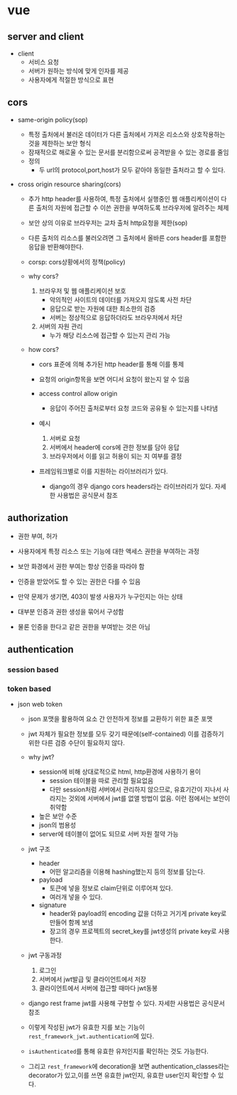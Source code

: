 

# vue

## server and client

- client
  - 서비스 요청
  - 서버가 원하는 방식에 맞게 인자를 제공
  - 사용자에게 적절한 방식으로 표현

## cors

- same-origin policy(sop)

  - 특정 출처에서 불러온 데이터가 다른 출처에서 가져온 리소스와 상호작용하는 것을 제한하는 보안 형식
  - 잠재적으로 해로울 수 있는 문서를 분리함으로써 공격받을 수 있는 경로를 줄임
  - 정의
    - 두 url의 protocol,port,host가 모두 같아야 동일한 출처라고 할 수 있다.

- cross origin resource sharing(cors)

  - 추가 http header를 사용하여, 특정 출처에서 실행중인 웹 애플리케이션이 다른 출처의 자원에 접근할 수 이쓴 권한을 부여하도록 브라우저에 알려주는 체제

  - 보안 상의 이유로 브라우저는 교차 출처 http요청을 제한(sop)

  - 다른 출처의 리소스를 불러오려면 그 출처에서 올바른 cors header를 포함한 응답을 반환해야한다.

  - corsp: cors상황에서의 정책(policy)

  - why cors?

    1. 브라우저 및 웹 애플리케이션 보호
       - 악의적인 사이트의 데이터를 가져오지 않도록 사전 차단
       - 응답으로 받는 자원에 대한 최소한의 검증
       - 서버는 정상적으로 응답하더라도 브라우저에서 차단
    2. 서버의 자원 관리
       - 누가 해당 리소스에 접근할 수 있는지 관리 가능

  - how cors?

    - cors 표준에 의해 추가된 http header를 통해 이를 통제
    - 요청의 origin항목을 보면 어디서 요청이 왔는지 알 수 있음
    - access control allow origin 

      - 응답이 주어진 출처로부터 요청 코드와 공유될 수 있는지를 나타냄
    - 예시
      1. 서버로 요청
      2. 서버에서 header에 cors에 관한 정보를 담아 응답
      3. 브라우저에서 이를 읽고 허용이 되는 지 여부를 결정
    - 프레임워크별로 이를 지원하는 라이브러리가 있다.
      - django의 경우 django cors headers라는 라이브러리가 있다. 자세한 사용법은 공식문서 참조
## authorization

- 권한 부여, 허가

- 사용자에게 특정 리소스 또는 기능에 대한 액세스 권한을 부여하는 과정

- 보안 화경에서 권한 부여는 항상 인증을 따라야 함

- 인증을 받았어도 할 수 있는 권한은 다를 수 있음  
- 만약 문제가 생기면, 403이 발생 사용자가 누구인지는 아는 상태
- 대부분 인증과 권한 생성을 묶어서 구성함
- 물론 인증을 한다고 같은 권한을 부여받는 것은 아님

## authentication

### session based

### token based

- json web token

  - json 포맷을 활용하여 요소 간 안전하게 정보를 교환하기 위한 표준 포맷

  - jwt 자체가 필요한 정보를 모두 갖기 때문에(self-contained) 이를 검증하기 위한 다른 검증 수단이 필요하지 않다.

  - why jwt?

    - session에 비해 상대로적으로 html, http환경에 사용하기 용이
      - session 테이블을 따로 관리할 필요없음
      - 다만 session처럼 서버에서 관리하지 않으므로, 유효기간이 지나서 사라지는 것외에 서버에서 jwt를 없앨 방법이 없음. 이런 점에서는 보안이 취약함
    - 높은 보안 수준
    - json의 범용성
    - server에 테이블이 없어도 되므로 서버 자원 절약 가능
  

  - jwt 구조
  
    - header
      - 어떤 알고리즘을 이용해 hashing했는지 등의 정보를 담는다.
    - payload
      - 토큰에 넣을 정보로 claim단위로 이루어져 있다.
      - 여러개 넣을 수 있다.
    - signature
      - header와 payload의 encoding 값을 더하고 거기게 private key로 만들어 함께 보냄
      - 장고의 경우 프로젝트의 secret_key를 jwt생성의 private key로 사용한다.
  - jwt 구동과정
  
    1. 로그인
    2. 서버에서 jwt발급 및 클라이언트에서 저장
    3. 클라이언트에서 서버에 접근할 때마다 jwt동봉
  - django rest frame jwt를 사용해 구현할 수 있다. 자세한 사용법은 공식문서 참조
  - 이렇게 작성된 jwt가 유효한 지를 보는 기능이  `rest_framework_jwt.authentication`에 있다.
  - `isAuthenticated`를 통해 유효한 유저인지를 확인하는 것도 가능한다.
  - 그리고 `rest_framework`에 decoration을 보면 authentication_classes라는 decorator가 있고,이를 쓰면 유효한 jwt인지, 유효한 user인지 확인할 수 있다.
